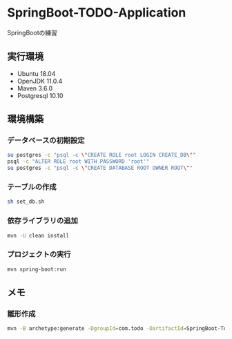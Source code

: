 # SpringBoot-TODO-Application
SpringBootの練習

## 実行環境
* Ubuntu 18.04
* OpenJDK 11.0.4
* Maven 3.6.0
* Postgresql 10.10

## 環境構築
### データベースの初期設定
```bash
su postgres -c "psql -c \"CREATE ROLE root LOGIN CREATE_DB\""
psql -c "ALTER ROLE root WITH PASSWORD 'root'"
su postgres -c "psql -c \"CREATE DATABASE ROOT OWNER ROOT\""
```
### テーブルの作成
```bash
sh set_db.sh
```
### 依存ライブラリの追加
```bash
mvn -U clean install
```
### プロジェクトの実行
```bash
mvn spring-boot:run
```

## メモ
### 雛形作成
```bash
mvn -B archetype:generate -DgroupId=com.todo -DartifactId=SpringBoot-ToDo-Application -Dversion=1.0.0-SNAPSHOT -DarchetypeArtifactId=maven-archetype-quickstart
```
